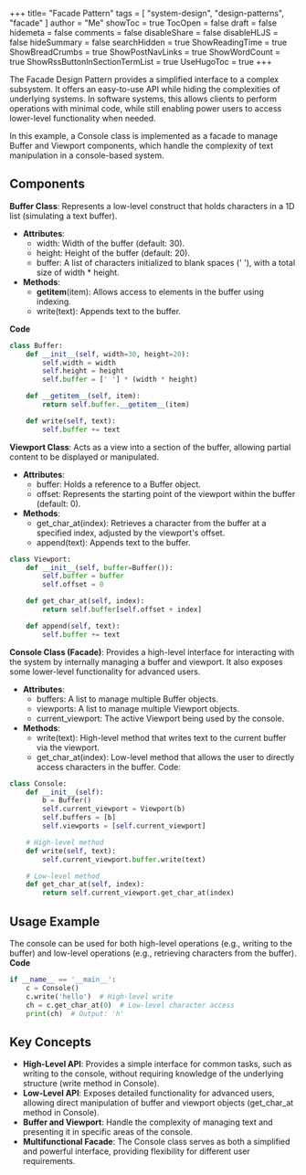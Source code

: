 +++
title= "Facade Pattern"
tags = [ "system-design",  "design-patterns", "facade" ]
author = "Me"
showToc = true
TocOpen = false
draft = false
hidemeta = false
comments = false
disableShare = false
disableHLJS = false
hideSummary = false
searchHidden = true
ShowReadingTime = true
ShowBreadCrumbs = true
ShowPostNavLinks = true
ShowWordCount = true
ShowRssButtonInSectionTermList = true
UseHugoToc = true
+++

The Facade Design Pattern provides a simplified interface to a complex subsystem. It offers an easy-to-use API while hiding the complexities of underlying systems. In software systems, this allows clients to perform operations with minimal code, while still enabling power users to access lower-level functionality when needed.

In this example, a Console class is implemented as a facade to manage Buffer and Viewport components, which handle the complexity of text manipulation in a console-based system.

## Components
**Buffer Class**: Represents a low-level construct that holds characters in a 1D list (simulating a text buffer).
- **Attributes**:
  - width: Width of the buffer (default: 30).
  - height: Height of the buffer (default: 20).
  - buffer: A list of characters initialized to blank spaces (' '), with a total size of width * height.
- **Methods**:
  - __getitem__(item): Allows access to elements in the buffer using indexing.
  - write(text): Appends text to the buffer.

**Code**

```python
class Buffer:
    def __init__(self, width=30, height=20):
        self.width = width
        self.height = height
        self.buffer = [' '] * (width * height)

    def __getitem__(self, item):
        return self.buffer.__getitem__(item)

    def write(self, text):
        self.buffer += text
```
**Viewport Class**: Acts as a view into a section of the buffer, allowing partial content to be displayed or manipulated.
- **Attributes**:
  - buffer: Holds a reference to a Buffer object.
  - offset: Represents the starting point of the viewport within the buffer (default: 0).
- **Methods**:
  - get_char_at(index): Retrieves a character from the buffer at a specified index, adjusted by the viewport's offset.
  - append(text): Appends text to the buffer.

```python
class Viewport:
    def __init__(self, buffer=Buffer()):
        self.buffer = buffer
        self.offset = 0

    def get_char_at(self, index):
        return self.buffer[self.offset + index]

    def append(self, text):
        self.buffer += text
```

**Console Class (Facade)**: Provides a high-level interface for interacting with the system by internally managing a buffer and viewport. It also exposes some lower-level functionality for advanced users.
- **Attributes**:
  - buffers: A list to manage multiple Buffer objects.
  - viewports: A list to manage multiple Viewport objects.
  - current_viewport: The active Viewport being used by the console.
- **Methods**:
  - write(text): High-level method that writes text to the current buffer via the viewport.
  - get_char_at(index): Low-level method that allows the user to directly access characters in the buffer.
Code:

```python
class Console:
    def __init__(self):
        b = Buffer()
        self.current_viewport = Viewport(b)
        self.buffers = [b]
        self.viewports = [self.current_viewport]

    # High-level method
    def write(self, text):
        self.current_viewport.buffer.write(text)

    # Low-level method
    def get_char_at(self, index):
        return self.current_viewport.get_char_at(index)
```
## Usage Example

The console can be used for both high-level operations (e.g., writing to the buffer) and low-level operations (e.g., retrieving characters from the buffer).
**Code**

```python
if __name__ == '__main__':
    c = Console()
    c.write('hello')  # High-level write
    ch = c.get_char_at(0)  # Low-level character access
    print(ch)  # Output: 'h'
```
## Key Concepts
- **High-Level API**: Provides a simple interface for common tasks, such as writing to the console, without requiring knowledge of the underlying structure (write method in Console).
- **Low-Level API**: Exposes detailed functionality for advanced users, allowing direct manipulation of buffer and viewport objects (get_char_at method in Console).
- **Buffer and Viewport**: Handle the complexity of managing text and presenting it in specific areas of the console.
- **Multifunctional Facade**: The Console class serves as both a simplified and powerful interface, providing flexibility for different user requirements.